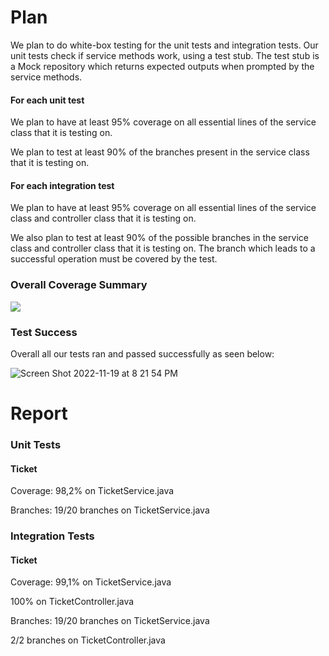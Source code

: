 # Plan

We plan to do white-box testing for the unit tests and integration tests. Our unit tests check if service methods work, using a test stub. The test stub is a Mock repository which returns expected outputs when prompted by the service methods.

#### For each unit test

We plan to have at least 95% coverage on all essential lines of the service class that it is testing on.

We plan to test at least 90% of the branches present in the service class that it is testing on.

#### For each integration test

We plan to have at least 95% coverage on all essential lines of the service class and controller class that it is testing on.

We also plan to test at least 90% of the possible branches in the service class and controller class that it is testing on. The branch which leads to a successful operation must be covered by the test.

### Overall Coverage Summary
![](https://media.discordapp.net/attachments/1025068314185187401/1043688345307463771/Screenshot_2022-11-19_19-42-40.png?width=1440&height=306)

### Test Success 
Overall all our tests ran and passed successfully as seen below: 

![Screen Shot 2022-11-19 at 8 21 54 PM](https://user-images.githubusercontent.com/98911345/202878374-97dda3d9-2da0-40a5-8de6-757405123921.png)

# Report

### Unit Tests

#### Ticket
Coverage: 98,2% on TicketService.java

Branches: 19/20 branches on TicketService.java

### Integration Tests

#### Ticket
Coverage: 99,1% on TicketService.java

100% on TicketController.java

Branches: 19/20 branches on TicketService.java

2/2 branches on TicketController.java